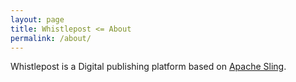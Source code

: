 ```yaml
---
layout: page
title: Whistlepost <= About
permalink: /about/
---
```


Whistlepost is a Digital publishing platform based on [Apache Sling].

[Apache Sling]: http://sling.apache.org
